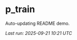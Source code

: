 # p_train

Auto-updating README demo.

<!--START_SECTION:status-->
_Last run: 2025-09-21 10:21 UTC_
<!--END_SECTION:status-->

















































































































































































































































































































































































































































































































































































































































































